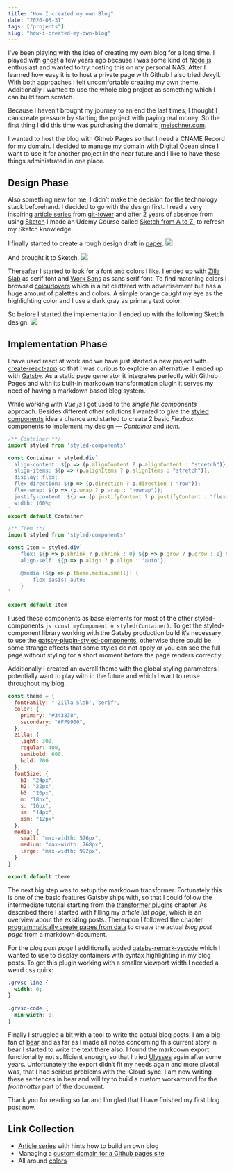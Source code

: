 ```yaml
---
title: "How I created my own Blog"
date: "2020-05-31"
tags: ["projects"]
slug: "how-i-created-my-own-blog"
---
```


I've been playing with the idea of creating my own blog for a long time. I played with [ghost](https://ghost.org "ghost") a few years ago because I was some kind of [Node.js](https://nodejs.org/en/) enthusiast and wanted to try hosting this on my personal NAS. After I learned how easy it is to host a private page with Github I also tried Jekyll. With both approaches I felt uncomfortable creating my own theme. Additionally I wanted to use the whole blog project as something which I can build from scratch.

Because I haven’t brought my journey to an end the last times, I thought I can create pressure by starting the project with paying real money. So the first thing I did this time was purchasing the domain: [jmeischner.com](https://www.jmeischner.com). 

I wanted to host the blog with Github Pages so that I need a CNAME Record for my domain. I decided to manage my domain with [Digital Ocean](https://www.digitalocean.com/?utm_campaign=DO_Dev_Awareness_G_Search_B_Generic_Alpha&utm_adgroup=digital_ocean&_keyword=digital%20ocean&_device=c&_copytype=&_adposition=&utm_medium=brand_sem&utm_source=google&_dkitrig=&_2dkitrig=&gclid=EAIaIQobChMI0-DsntDA6QIVheJ3Ch128wYAEAAYASAAEgL9C_D_BwE) since I want to use it for another project in the near future and I like to have these things administrated in one place.

## Design Phase

Also something new for me: I didn’t make the decision for the technology stack beforehand. I decided to go with the design first. I read a very inspiring [article series](https://www.git-tower.com/learn/build-your-own-blog/concept/why-build-your-own#start) from [git-tower](https://www.git-tower.com/mac) and after 2 years of absence from using [Sketch](https://www.sketch.com) I made an Udemy Course called [Sketch from A to Z ](https://www.udemy.com/course/learnsketch3/) to refresh my Sketch knowledge.

I finally started to create a rough design draft in [paper](https://paper.bywetransfer.com).
![](paper-draft.png)


And brought it to Sketch.
![](sketch-draft.png)


Thereafter I started to look for a font and colors I like. I ended up with [Zilla Slab](https://fonts.google.com/specimen/Zilla+Slab) as serif font and [Work Sans](https://fonts.google.com/specimen/Work+Sans) as sans serif font. To find matching colors I browsed [colourlovers](https://www.colourlovers.com) which is a bit cluttered with advertisement but has a huge amount of palettes and colors. A simple orange caught my eye as the highlighting color and I use a dark gray as primary text color.

So before I started the implementation I ended up with the following Sketch design.
![](article-list-view.png)



## Implementation Phase

I have used react at work and we have just started a new project with [create-react-app](https://create-react-app.dev) so that I was curious to explore an alternative. I ended up with [Gatsby](https://www.gatsbyjs.org). As a static page generator it integrates perfectly with Github Pages and with its built-in markdown transformation plugin it serves my need of having a markdown based blog system.

While working with *Vue.js* I got used to the *single file components* approach. Besides different other solutions I wanted to give the [styled components](https://styled-components.com) idea a chance and started to create 2 basic *Flexbox* components to implement my design — *Container* and *Item*.

```js
/** Container **/
import styled from 'styled-components'

const Container = styled.div`
  align-content: ${p => (p.alignContent ? p.alignContent : "stretch")};
  align-items: ${p => (p.alignItems ? p.alignItems : "stretch")};
  display: flex;
  flex-direction: ${p => (p.direction ? p.direction : "row")};
  flex-wrap: ${p => (p.wrap ? p.wrap : "nowrap")};
  justify-content: ${p => (p.justifyContent ? p.justifyContent : "flex-start")};
  width: 100%;
`
export default Container

/** Item **/
import styled from 'styled-components'

const Item = styled.div`
    flex: ${p => p.shrink ? p.shrink : 0} ${p => p.grow ? p.grow : 1} ${ p => p.basis ? p.basis : p.width ? p.width * 80 + 'px' : 'auto' };
    align-self: ${p => p.align ? p.align : 'auto'};

    @media (${p => p.theme.media.small}) {
        flex-basis: auto;
    }
`

export default Item
```

I used these components as base elements for most of the other styled-components `js·const myComponent = styled(Container)`. To get the styled-component library working with the Gatsby production build it‘s necessary to use the [gatsby-plugin-styled-components](https://www.gatsbyjs.org/packages/gatsby-plugin-styled-components/#gatsby-plugin-styled-components), otherwise there could be some strange effects that some styles do not apply or you can see the full page without styling for a short moment before the page renders correctly.

Additionally I created an overall theme with the global styling parameters I potentially want to play with in the future and which I want to reuse throughout my blog.

```js
const theme = {
  fontFamily: "'Zilla Slab', serif",
  color: {
    primary: "#343838",
    secondary: "#FF9900",
  },
  zilla: {
    light: 300,
    regular: 400,
    semibold: 600,
    bold: 700
  },
  fontSize: {
    h1: "24px",
    h2: "22px",
    h3: "20px",
    m: "18px",
    s: "16px",
    sm: "14px",
    xsm: "12px"
  },
  media: {
    small: "max-width: 576px",
    medium: "max-width: 768px",
    large: "max-width: 992px",
  }
}

export default theme
```

The next big step was to setup the markdown transformer. Fortunately this is one of the basic features Gatsby ships with, so that I could follow the intermediate tutorial starting from the [transformer plugins](https://www.gatsbyjs.org/tutorial/part-six/) chapter. As described there I started with filling my *article list page*, which is an overview about the existing posts. Thereupon I followed the chapter [programmatically create pages from data](https://www.gatsbyjs.org/tutorial/part-seven/) to create the actual *blog post page* from a markdown document.

For the *blog post page* I additionally added [gatsby-remark-vscode](https://www.gatsbyjs.org/packages/gatsby-remark-vscode/) which I wanted to use to display containers with syntax highlighting in my blog posts. To get this plugin working with a smaller viewport width I needed a weird css quirk:

```css
.grvsc-line {
  width: 0;
}
  
.grvsc-code {
  min-width: 0;
}
```

Finally I struggled a bit with a tool to write the actual blog posts. I am a big fan of [bear](https://bear.app) and as far as I made all notes concerning this current story in bear I started to write the text there also. I found the markdown export functionality not sufficient enough, so that I tried [Ulysses](https://ulysses.app) again after some years. Unfortunately the export didn‘t fit my needs again and more pivotal was, that I had serious problems with the iCloud sync. I am now writing these sentences in bear and will try to build a custom workaround for the *frontmatter* part of the document.

Thank you for reading so far and I‘m glad that I have finished my first blog post now.

## Link Collection
- [Article series](https://www.git-tower.com/learn/build-your-own-blog/concept/why-build-your-own#start) with hints how to build an own blog
- Managing a [custom domain for a Github pages site]([https://help.github.com/en/github/working-with-github-pages/managing-a-custom-domain-for-your-github-pages-site])
- All around [colors](https://www.colourlovers.com)
